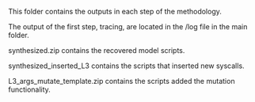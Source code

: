 This folder contains the outputs in each step of the methodology.

The output of the first step, tracing, are located in the /log file in the main folder.

synthesized.zip contains the recovered model scripts.

synthesized_inserted_L3 contains the scripts that inserted new syscalls.

L3_args_mutate_template.zip contains the scripts added the mutation functionality.
